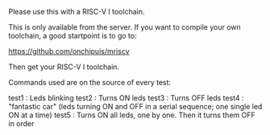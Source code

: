 Please use this with a RISC-V I toolchain.

This is only available from the server. If you want to compile your own 
toolchain, a good startpoint is to go to:

https://github.com/onchipuis/mriscv

Then get your RISC-V I toolchain.

Commands used are on the source of every test:

test1 : Leds blinking
test2 : Turns ON leds
test3 : Turns OFF leds
test4 : "fantastic car" (leds turning ON and OFF in a serial sequence;
one single led ON at a time)
test5 : Turns ON all leds, one by one. Then it turns them OFF in order 
